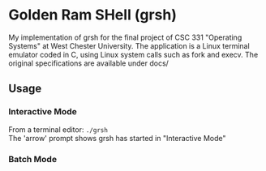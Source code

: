 # Golden Ram SHell (grsh)
My implementation of grsh for the final project of CSC 331 "Operating Systems" 
at West Chester University. The application is a Linux terminal emulator 
coded in C, using Linux system calls such as fork and execv. The original 
specifications are available under docs/
## Usage
### Interactive Mode
From a terminal editor: `./grsh` <br>
The 'arrow' prompt shows grsh has started in "Interactive Mode"

### Batch Mode
